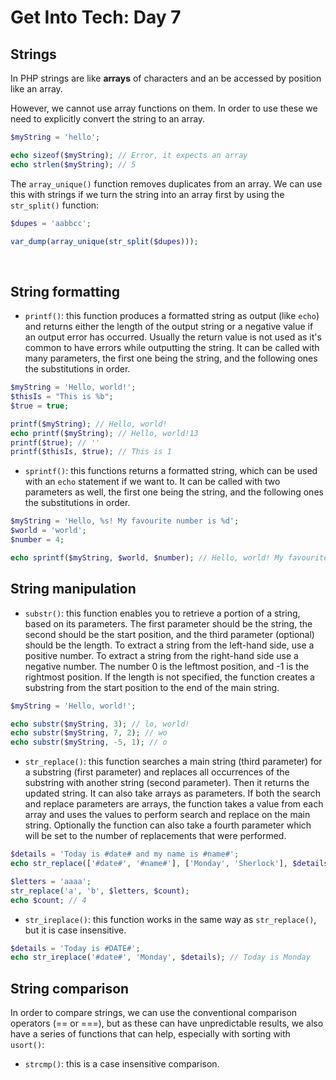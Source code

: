 # Get Into Tech: Day 7 #

## Strings ##

In PHP strings are like **arrays** of characters and an be accessed by position like an array.

However, we cannot use array functions on them. In order to use these we need to explicitly convert the string to an array.

```php
$myString = 'hello';

echo sizeof($myString); // Error, it expects an array
echo strlen($myString); // 5
```

The `array_unique()` function removes duplicates from an array. We can use this with strings if we turn the string into an array first by using the `str_split()` function:

```php
$dupes = 'aabbcc';

var_dump(array_unique(str_split($dupes)));
```

<br/>

## String formatting ##

- `printf()`: this function produces a formatted string as output (like `echo`) and returns either the length of the output string or a
negative value if an output error has occurred. Usually the return value is not used as it's common to have errors while outputting the string. It can be called with many parameters, the first one being the string, and the following ones the substitutions in order.

```php
$myString = 'Hello, world!';
$thisIs = "This is %b";
$true = true;

printf($myString); // Hello, world!
echo printf($myString); // Hello, world!13
printf($true); // ''
printf($thisIs, $true); // This is 1
```

- `sprintf()`: this functions returns a formatted string, which can be used with an `echo` statement if we want to. It can be called with two parameters as well, the first one being the string, and the following ones the substitutions in order.

```php
$myString = 'Hello, %s! My favourite number is %d';
$world = 'world';
$number = 4;

echo sprintf($myString, $world, $number); // Hello, world! My favourite number is 4
```

## String manipulation ##

- `substr()`: this function enables you to retrieve a portion of a string, based on its parameters. The first
parameter should be the string, the second should be the start position, and the third parameter (optional) should be the length. To extract a string from the left-hand side, use a positive number. To extract a string from the right-hand side use a negative number. The number 0 is the leftmost position, and -1 is the rightmost position. If the length is not specified, the function creates a substring from the start position to the end of the main string.

```php
$myString = 'Hello, world!';

echo substr($myString, 3); // lo, world!
echo substr($myString, 7, 2); // wo
echo substr($myString, -5, 1); // o
```

- `str_replace()`: this function searches a main string (third parameter) for a substring (first parameter) and replaces all occurrences of the substring with another string (second parameter). Then it returns the updated string. It can also take arrays as parameters. If both the search and replace parameters are arrays, the function takes a value from each array and uses the values to
perform search and replace on the main string. Optionally the function can also take a fourth parameter which will be set to the number of replacements that were performed.

```php
$details = 'Today is #date# and my name is #name#';
echo str_replace(['#date#', '#name#'], ['Monday', 'Sherlock'], $details); // Today is Monday and my name is Sherlock

$letters = 'aaaa';
str_replace('a', 'b', $letters, $count);
echo $count; // 4
```

- `str_ireplace()`: this function works in the same way as `str_replace()`, but it is case insensitive.

```php
$details = 'Today is #DATE#';
echo str_ireplace('#date#', 'Monday', $details); // Today is Monday
```

## String comparison ##

In order to compare strings, we can use the conventional comparison operators (== or ===), but as these can have unpredictable results, we also have a series of functions that can help, especially with sorting with `usort()`:

- `strcmp()`: this is a case insensitive comparison.

